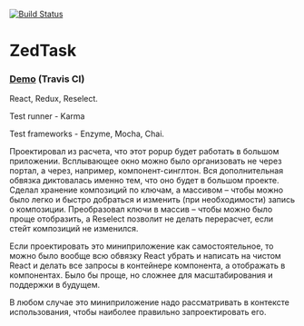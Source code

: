 [![Build Status](https://travis-ci.org/BondarenkoAlex/ZedTask.svg?branch=master)](https://travis-ci.org/BondarenkoAlex/ZedTask)

# ZedTask

### [Demo](https://bondarenkoalex.github.io/ZedTask/) (Travis CI)

React, Redux, Reselect.

Test runner - Karma

Test frameworks - Enzyme, Mocha, Chai. 

Проектировал из расчета, что этот popup будет работать в большом приложении. Всплывающее окно можно было организовать не через портал, а через, например, компонент-синглтон. Вся дополнительная обвязка диктовалась именно тем, что оно будет в большом проекте. Сделал хранение композиций по ключам, а массивом – чтобы можно было легко и быстро добраться и изменить (при необходимости) запись о композиции. Преобразовал ключи в массив – чтобы можно было проще отобразить, а Reselect позволит не делать перерасчет, если стейт композиций не изменился.

Если проектировать это миниприложение как самостоятельное, то можно было вообще всю обвязку React убрать и написать на чистом React и делать все запросы в контейнере компонента, а отображать в компонентах. Было бы проще, но сложнее для масштабирования и поддержки в будущем.

В любом случае это миниприложение надо рассматривать в контексте использования, чтобы наиболее правильно запроектировать его.


